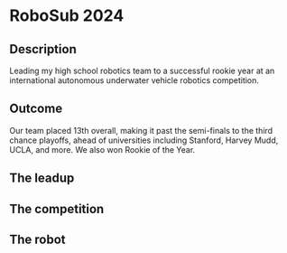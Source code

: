 # RoboSub 2024

## Description
Leading my high school robotics team to a successful rookie year at an international autonomous underwater vehicle robotics competition.

## Outcome
Our team placed 13th overall, making it past the semi-finals to the third chance playoffs, ahead of universities including Stanford, Harvey Mudd, UCLA, and more.
We also won Rookie of the Year.

## The leadup


## The competition


## The robot

